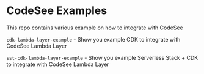 # CodeSee Examples

This repo contains various example on how to integrate with CodeSee

`cdk-lambda-layer-example` - Show you example CDK to integrate with CodeSee Lambda Layer

`sst-cdk-lambda-layer-example` - Show you example Serverless Stack + CDK to integrate with CodeSee Lambda Layer
